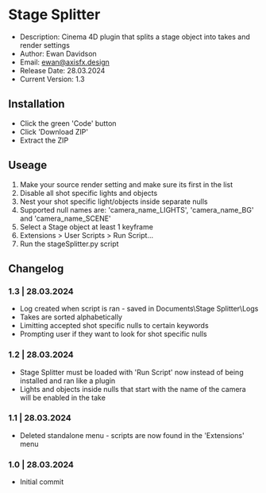 # Stage Splitter

* Description: Cinema 4D plugin that splits a stage object into takes and render settings
* Author: Ewan Davidson
* Email: ewan@axisfx.design
* Release Date: 28.03.2024
* Current Version: 1.3

## Installation

* Click the green 'Code' button
* Click 'Download ZIP'
* Extract the ZIP

## Useage

1. Make your source render setting and make sure its first in the list
2. Disable all shot specific lights and objects
3. Nest your shot specific light/objects inside separate nulls
4. Supported null names are: 'camera_name_LIGHTS', 'camera_name_BG' and 'camera_name_SCENE'
5. Select a Stage object at least 1 keyframe
6. Extensions > User Scripts > Run Script...
7. Run the stageSplitter.py script

## Changelog

### 1.3  |  28.03.2024

* Log created when script is ran - saved in Documents\Stage Splitter\Logs
* Takes are sorted alphabetically
* Limitting accepted shot specific nulls to certain keywords
* Prompting user if they want to look for shot specific nulls

### 1.2  |  28.03.2024

* Stage Splitter must be loaded with 'Run Script' now instead of being installed and ran like a plugin
* Lights and objects inside nulls that start with the name of the camera will be enabled in the take

### 1.1  |  28.03.2024

* Deleted standalone menu - scripts are now found in the 'Extensions' menu

### 1.0  |  28.03.2024

* Initial commit